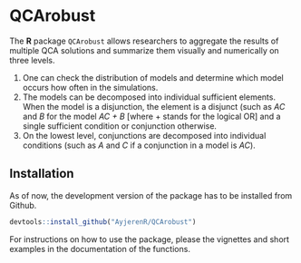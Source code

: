 # QCArobust

The **R** package `QCArobust` allows researchers to aggregate the results of 
multiple QCA solutions and summarize them visually and numerically on three 
levels. 

1. One can check the distribution of models and determine which model occurs 
how often in the simulations.
2. The models can be decomposed into individual sufficient elements. When the
model is a disjunction, the element is a disjunct (such as *AC* and *B* for the 
model *AC + B* [where + stands for the logical OR] and a single sufficient 
condition or conjunction otherwise. 
3. On the lowest level, conjunctions are decomposed into individual conditions 
(such as *A* and *C* if a conjunction in a model is *AC*). 


## Installation
As of now, the development version of the package has to be installed from 
Github.

``` r
devtools::install_github("AyjerenR/QCArobust")
```

For instructions on how to use the package, please the vignettes and short
examples in the documentation of the functions.

